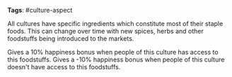 **Tags**: #culture-aspect

All cultures have specific ingredients which constitute most of their staple foods. This can change over time with new spices, herbs and other foodstuffs being introduced to the markets.

Gives a 10% happiness bonus when people of this culture has access to this foodstuffs.
Gives a -10% happiness bonus when people of this culture doesn't have access to this foodstuffs.